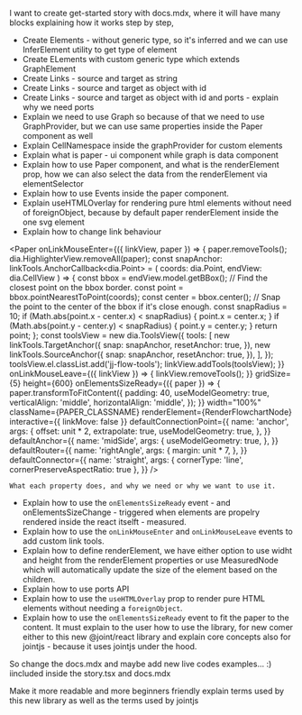 

I want to create get-started story with docs.mdx, where it will have many blocks explaining how it works step by step,

<!-- - Create elements - with custom data - generic type, or infered
Create links, create links with ports
graphprovider - initial elements, initial links - that it create under the hood graph context, but it can be used with paper, and use initialelements and initial links inside the paper itself
paper, render element,
paper - make different links behaviour - so many blocks explaining that
render Element component itself, using either props from infered createElements - width and height, using measured node - which automatically update element in the background based on the children HTML or SVG element.
Ports - how to use that with groups without groups
HIghilighters
Variations of the renderElements - based on the data for example custpom data...
So there will be many code blocks provided each step, maybe each step multiple codes.... -->

- Create Elements - without generic type, so it's inferred and we can use InferElement utility to get type of element
- Create ELements with custom generic type which extends GraphElement
- Create Links - source and target as string
- Create Links - source and target as object with id
- Create Links - source and target as object with id and ports - explain why we need ports
- Explain we need to use Graph so because of that we need to use GraphProvider, but we can use same properties inside the Paper component as well
- Explain CellNamespace inside the graphProvider for custom elements
- Explain what is paper - ui component while graph is data component
- Explain how to use Paper component, and what is the renderElement prop, how we can also select the data from the renderElement via elementSelector
- Explain how to use Events inside the paper component.
- Explain useHTMLOverlay for rendering pure html elements without need of foreignObject, because by default paper renderElement inside the one svg element
- Explain how to change link behaviour

<Paper
      onLinkMouseEnter={({ linkView, paper }) => {
        paper.removeTools();
        dia.HighlighterView.removeAll(paper);
        const snapAnchor: linkTools.AnchorCallback<dia.Point> = (
          coords: dia.Point,
          endView: dia.CellView
        ) => {
          const bbox = endView.model.getBBox();
          // Find the closest point on the bbox border.
          const point = bbox.pointNearestToPoint(coords);
          const center = bbox.center();
          // Snap the point to the center of the bbox if it's close enough.
          const snapRadius = 10;
          if (Math.abs(point.x - center.x) < snapRadius) {
            point.x = center.x;
          }
          if (Math.abs(point.y - center.y) < snapRadius) {
            point.y = center.y;
          }
          return point;
        };
        const toolsView = new dia.ToolsView({
          tools: [
            new linkTools.TargetAnchor({
              snap: snapAnchor,
              resetAnchor: true,
            }),
            new linkTools.SourceAnchor({
              snap: snapAnchor,
              resetAnchor: true,
            }),
          ],
        });
        toolsView.el.classList.add('jj-flow-tools');
        linkView.addTools(toolsView);
      }}
      onLinkMouseLeave={({ linkView }) => {
        linkView.removeTools();
      }}
      gridSize={5}
      height={600}
      onElementsSizeReady={({ paper }) => {
        paper.transformToFitContent({
          padding: 40,
          useModelGeometry: true,
          verticalAlign: 'middle',
          horizontalAlign: 'middle',
        });
      }}
      width="100%"
      className={PAPER_CLASSNAME}
      renderElement={RenderFlowchartNode}
      interactive={{ linkMove: false }}
      defaultConnectionPoint={{
        name: 'anchor',
        args: {
          offset: unit * 2,
          extrapolate: true,
          useModelGeometry: true,
        },
      }}
      defaultAnchor={{
        name: 'midSide',
        args: {
          useModelGeometry: true,
        },
      }}
      defaultRouter={{
        name: 'rightAngle',
        args: {
          margin: unit * 7,
        },
      }}
      defaultConnector={{
        name: 'straight',
        args: { cornerType: 'line', cornerPreserveAspectRatio: true },
      }}
    />

    What each property does, and why we need or why we want to use it.

- Explain how to use the `onElementsSizeReady` event - and onElementsSizeChange - triggered when elements are propelry rendered inside the react itselft - measured.
- Explain how to use the `onLinkMouseEnter` and `onLinkMouseLeave` events to add custom link tools.
- Explain how to define renderElement, we have either option to use widht and height from the renderElement properties or use MeasuredNode which will automatically update the size of the element based on the children.
- Explain how to use ports API
- Explain how to use the `useHTMLOverlay` prop to render pure HTML elements without needing a `foreignObject`.
- Explain how to use the `onElementsSizeReady` event to fit the paper to the content.
It must explain to the user how to use the library, for new comer either to this new @joint/react library and explain core concepts also for jointjs - because it uses jointjs under the hood.

So change the docs.mdx and maybe add new live codes examples... :) iincluded inside the story.tsx and docs.mdx

Make it more readable and more beginners friendly explain terms used by this new library as well as the terms used by jointjs

